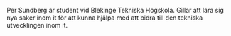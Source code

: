 Per Sundberg är student vid Blekinge Tekniska Högskola. Gillar att lära sig nya saker inom it
för att kunna hjälpa med att bidra till den tekniska utvecklingen inom it.
